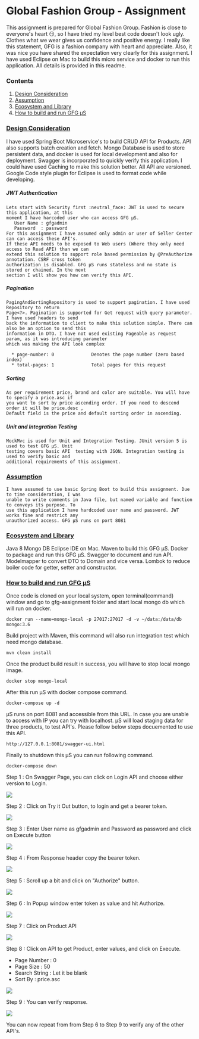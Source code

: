 # Global Fashion Group - Assignment

This assignment is prepared for Global Fashion Group. Fashion is close to everyone's heart :smirk:, so I have tried my level best code doesn't look ugly. Clothes what we wear gives us confidence and positive energy. I really like this statement, GFG is a fashion company with heart and appreciate. Also, it was nice you have shared the expectation very clearly for this assignment. I have used Eclipse on Mac to build this micro service and docker to run this application. All details is provided in this readme.

### Contents
  1. [Design Consideration](#design-consideration)
  2. [Assumption](#assumption)
  3. [Ecosystem and Library](#ecosystem-and-library) 
  4. [How to build and run GFG μS](#ecosystem-and-library)
 

### [Design Consideration](#design-consideration)
  I have used Spring Boot Microservice's to build CRUD API for Products. API also supports batch creation and fetch. Mongo Database is used to store persistent data, and docker is used for local development and also for deployment. Swagger is incorporated to quickly verify this application. I could have used Caching to make this solution better. All API are versioned. Google Code style plugin for Eclipse is used to format code while developing.

  ##### JWT Authentication
    Lets start with Security first :neutral_face: JWT is used to secure this application, at this
    moment I have harcoded user who can access GFG μS.
  	   User Name : gfgadmin
  	   Password  : password
    For this assignment I have assumed only admin or user of Seller Center can can access these API's.
    If these API needs to be exposed to Web users (Where they only need access to Read API) than we can
    extend this solution to support role based permission by @PreAuthorize annotation. CSRF cross token 
    authorization is disabled. GFG μS runs stateless and no state is stored or chained. In the next
    section I will show you how can verify this API.
  
  ##### Pagination
    PagingAndSortingRepository is used to support pagination. I have used Repository to return
    Page<?>. Pagination is supported for Get request with query parameter. I have used headers to send 
    back the information to client to make this solution simple. There can also be an option to send this 
    information in DTO. I have not used existing Pageable as request param, as it was introducing parameter
    which was making the API look complex
    
      * page-number: 0 				Denotes the page number (zero based index)
      * total-pages: 1 				Total pages for this request

  ##### Sorting
    As per requirement price, brand and color are suitable. You will have to specify a price.asc if 
    you want to sort by price ascending order. If you need to descend order it will be price.desc , 
    Default field is the price and default sorting order in ascending.

  ##### Unit and Integration Testing
    MockMvc is used for Unit and Integration Testing. JUnit version 5 is used to test GFG μS. Unit 
    testing covers basic API  testing with JSON. Integration testing is used to verify basic and 
    additional requirements of this assignment.

### [Assumption](#assumption)
    I have assumed to use basic Spring Boot to build this assignment. Due to time consideration, I was 
    unable to write comments in Java file, but named variable and function to conveys its purpose. To 
    use this application I have hardcoded user name and password. JWT works fine and restrict any 
    unauthorized access. GFG μS runs on port 8081

### [Ecosystem and Library](#ecosystem-and-library)
  Java 8
  Mongo DB
  Eclipse IDE on Mac.
  Maven to build this GFG μS.
  Docker to package and run this GFG μS.
  Swagger to document and run API.
  Modelmapper to convert DTO to Domain and vice versa.
  Lombok to reduce boiler code for getter, setter and constructor.

### [How to build and run GFG μS](#ecosystem-and-library)
  
  Once code is cloned on your local system, open terminal(command) window and go to gfg-assignment
  folder and start local mongo db which will run on docker.
  
    docker run --name=mongo-local -p 27017:27017 -d -v ~/data:/data/db mongo:3.6
  
  Build project with Maven, this command will also run integration test which need mongo database.
    
    mvn clean install
  
  Once the product build result in success, you will have to stop local mongo image.
  
    docker stop mongo-local
  
  After this run μS with docker compose command.
  
    docker-compose up -d
  
  μS runs on port 8081 and accessible from this URL. In case you are unable to access with IP you can 
  try with localhost. μS will load staging data for three products, to test API's. Please follow below 
  steps docuemented to use this API.
  
    http://127.0.0.1:8081/swagger-ui.html
   
 Finally to shutdown this μS you can run following command.	
	
    docker-compose down
    
Step 1 : On Swagger Page, you can click on Login API and choose either version to Login. 

![](img/step-1.png)

Step 2 : Click on Try it Out button, to login and get a bearer token.

![](img/step-2.png)

Step 3 : Enter User name as gfgadmin and Password as password and click on Execute button

![](img/step-3.png)

Step 4 : From Response header copy the bearer token.

![](img/step-4.png)

Step 5 : Scroll up a bit and click on "Authorize" button. 

![](img/step-5.png)

Step 6 : In Popup window enter token as value and hit Authorize. 

![](img/step-6.png)

Step 7 : Click on Product API

![](img/step-7.png)

Step 8 : Click on API to get Product, enter values, and click on Execute.
   * Page Number : 0
   * Page Size   : 50
   * Search String : Let it be blank
   * Sort By : price.asc

![](img/step-8.png)

Step 9 : You can verify response.

![](img/step-9.png)

You can now repeat from from Step 6 to Step 9 to verify any of the other API's.
